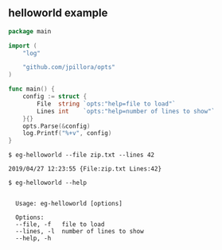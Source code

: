 ## helloworld example

<!--tmpl,chomp,code=go:cat main.go -->
``` go 
package main

import (
	"log"

	"github.com/jpillora/opts"
)

func main() {
	config := struct {
		File  string `opts:"help=file to load"`
		Lines int    `opts:"help=number of lines to show"`
	}{}
	opts.Parse(&config)
	log.Printf("%+v", config)
}
```
<!--/tmpl-->

```
$ eg-helloworld --file zip.txt --lines 42
```

<!--tmpl,chomp,code=plain:go run main.go --file zip.txt --lines 42 -->
``` plain 
2019/04/27 12:23:55 {File:zip.txt Lines:42}
```
<!--/tmpl-->

```
$ eg-helloworld --help
```

<!--tmpl,chomp,code=plain:go build -o eg-helloworld && ./eg-helloworld --help ; rm eg-helloworld -->
``` plain 

  Usage: eg-helloworld [options]

  Options:
  --file, -f   file to load
  --lines, -l  number of lines to show
  --help, -h

```
<!--/tmpl-->
